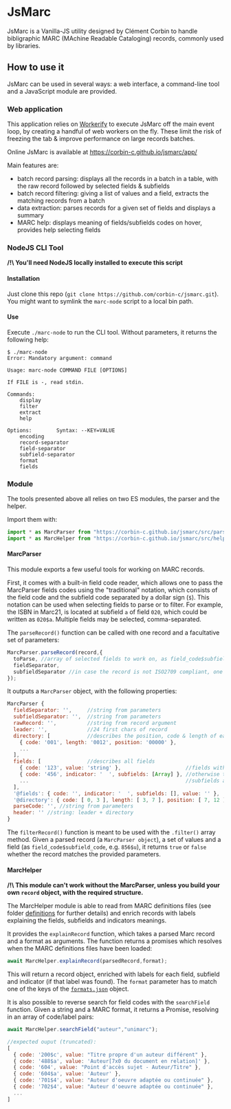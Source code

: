 # JsMarc

JsMarc is a Vanilla-JS utility designed by Clément Corbin to handle bibligraphic
MARC (MAchine Readable Cataloging) records, commonly used by libraries. 

## How to use it

JsMarc can be used in several ways: a web interface, a command-line tool and a
JavaScript module are provided.

### Web application

This application relies on [Workerify](https://www.github.com/corbin-c/workerify/)
to execute JsMarc off the main event loop, by creating a handful of web workers
on the fly. These limit the risk of freezing the tab & improve performance on
large records batches.

Online JsMarc is available at https://corbin-c.github.io/jsmarc/app/

Main features are:

 * batch record parsing: displays all the records in a batch in a table, with the raw record followed by selected fields & subfields
 * batch record filtering: giving a list of values and a field, extracts the matching records from a batch
 * data extraction: parses records for a given set of fields and displays a summary
 * MARC help: displays meaning of fields/subfields codes on hover, provides help selecting fields

### NodeJS CLI Tool

**/!\ You'll need NodeJS locally installed to execute this script**

#### Installation

Just clone this repo (`git clone https://github.com/corbin-c/jsmarc.git`). You
might want to symlink the `marc-node` script to a local bin path.

#### Use

Execute `./marc-node` to run the CLI tool. Without parameters, it returns the following
help:

```
$ ./marc-node
Error: Mandatory argument: command

Usage: marc-node COMMAND FILE [OPTIONS]

If FILE is -, read stdin.

Commands:
	display
	filter
	extract
	help

Options:		Syntax: --KEY=VALUE
	encoding
	record-separator
	field-separator
	subfield-separator
	format
	fields
```

### Module

The tools presented above all relies on two ES modules, the parser and the
helper.

Import them with:

```javascript
import * as MarcParser from "https://corbin-c.github.io/jsmarc/src/parser.js";
import * as MarcHelper from "https://corbin-c.github.io/jsmarc/src/helper.js";
```

#### MarcParser

This module exports a few useful tools for working on MARC records.

First, it comes with a built-in field code reader, which allows one to pass
the MarcParser fields codes using the "traditional" notation, which consists of the field
code and the subfield code separated by a dollar sign (`$`). This notation can be
used when selecting fields to parse or to filter. For example, the ISBN in Marc21,
is located at subfield `a` of field `020`, which could be written as `020$a`.
Multiple fields may be selected, comma-separated. 

The `parseRecord()` function can be called with one record and a facultative set
of parameters:

```javascript
MarcParser.parseRecord(record,{
  toParse, //array of selected fields to work on, as field_code$subfield_code, eg ["856$u"]
  fieldSeparator,
  subfieldSeparator //in case the record is not ISO2709 compliant, one may want to adjust the separators
});
```

It outputs a `MarcParser` object, with the following properties:

```javascript
MarcParser {
  fieldSeparator: '',     //string from parameters
  subfieldSeparator: '',  //string from parameters
  rawRecord: '',          //string from record argument
  leader: '',             //24 first chars of record
  directory: [            //describes the position, code & length of each one of the fields
    { code: '001', length: '0012', position: '00000' },
    ...
  ],
  fields: [               //describes all fields
    { code: '123', value: 'string' },                     //fields without subfields only have a value
    { code: '456', indicator: '  ', subfields: [Array] }, //otherwise they contain an array of subfields
    ...                                                   //subfields are structured as { code: "",  value: "" } too
  ],
  '@fields': { code: '', indicator: '  ', subfields: [], value: '' },       //field template
  '@directory': { code: [ 0, 3 ], length: [ 3, 7 ], position: [ 7, 12 ] },  //directory template
  parseCode: '', //string from parameters
  header: '' //string: leader + directory
}
```

The `filterRecord()` function is meant to be used with the `.filter()` array method.
Given a parsed record (a `MarcParser object`), a set of values and a field
(as `field_code$subfield_code`, e.g. `856$u`), it returns `true` or `false` whether the
record matches the provided parameters.

#### MarcHelper

**/!\ This module can't work without the MarcParser, unless you build your own
`record` object, with the required structure.**

The MarcHelper module is able to read from MARC definitions files (see folder
[definitions](./definitions/) for further details) and enrich records with labels explaining
the fields, subfields and indicators meanings.

It provides the `explainRecord` function, which takes a parsed Marc record and
a format as arguments. The function returns a promises which resolves when the MARC
definitions files have been loaded:

```javascript
await MarcHelper.explainRecord(parsedRecord,format);
```

This will return a record object, enriched with labels for each field, subfield and
indicator (if that label was found).
The `format` parameter has to match one of the keys of the [`formats.json`](./formats.json) object.

It is also possible to reverse search for field codes with the `searchField`
function. Given a string and a MARC format, it returns a Promise, resolving in 
an array of code/label pairs:

```javascript
await MarcHelper.searchField("auteur","unimarc");

//expected ouput (truncated):
[
  { code: '200$c', value: "Titre propre d'un auteur différent" },
  { code: '488$a', value: 'Auteur[7x0 du document en relation]' },
  { code: '604', value: "Point d'accès sujet - Auteur/Titre" },
  { code: '604$a', value: 'Auteur' },
  { code: '701$4', value: "Auteur d'oeuvre adaptée ou continuée" },
  { code: '702$4', value: "Auteur d'oeuvre adaptée ou continuée" },
  ...
]
```
